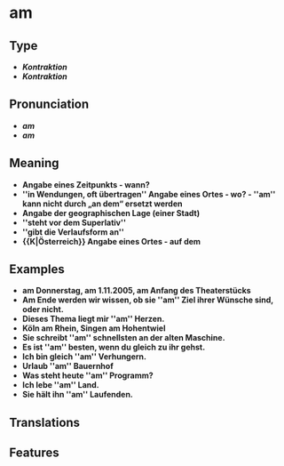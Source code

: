 # am 
## Type 
- _**Kontraktion**_ 
- _**Kontraktion**_ 
## Pronunciation 
- _**am**_ 
- _**am**_ 
## Meaning 
- **Angabe eines Zeitpunkts - wann?** 
- **''in Wendungen, oft übertragen'' Angabe eines Ortes - wo? - ''am'' kann nicht durch „an dem“ ersetzt werden** 
- **Angabe der geographischen Lage (einer Stadt)** 
- **''steht vor dem Superlativ''** 
- **''gibt die Verlaufsform an''** 
- **{{K|Österreich}} Angabe eines Ortes - auf dem** 
## Examples 
- **am Donnerstag, am 1.11.2005, am Anfang des Theaterstücks** 
- **Am Ende werden wir wissen, ob sie ''am'' Ziel ihrer Wünsche sind, oder nicht.** 
- **Dieses Thema liegt mir ''am'' Herzen.** 
- **Köln am Rhein, Singen am Hohentwiel** 
- **Sie schreibt ''am'' schnellsten an der alten Maschine.** 
- **Es ist ''am'' besten, wenn du gleich zu ihr gehst.** 
- **Ich bin gleich ''am'' Verhungern.** 
- **Urlaub ''am'' Bauernhof** 
- **Was steht heute ''am'' Programm?** 
- **Ich lebe ''am'' Land.** 
- **Sie hält ihn ''am'' Laufenden.** 
## Translations 
## Features 
